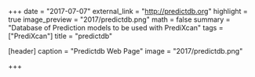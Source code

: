 +++
date = "2017-07-07"
external_link = "http://predictdb.org"
highlight = true
image_preview = "2017/predictdb.png"
math = false
summary = "Database of Prediction models to be used with PrediXcan"
tags = ["PrediXcan"]
title = "predictdb"

[header]
  caption = "Predictdb Web Page"
  image = "2017/predictdb.png"

+++
